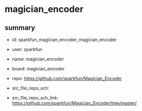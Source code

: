 # magician_encoder
 
## summary 
* id: sparkfun_magician_encoder_magician_encoder
* user: sparkfun
* name: magician_encoder
* board: magician_encoder
* repo: https://github.com/sparkfun/Magician_Encoder



* src_file_repo_sch: 
* src_file_repo_sch_link: https://github.com/sparkfun/Magician_Encoder/tree/master/






